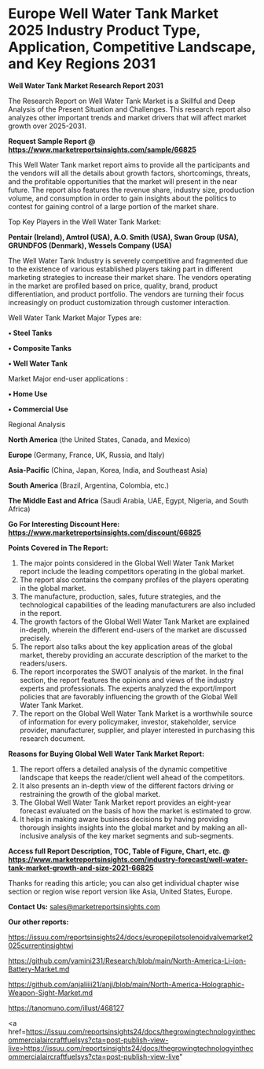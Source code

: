 # Europe Well Water Tank Market 2025 Industry Product Type, Application, Competitive Landscape, and Key Regions 2031

<strong>Well Water Tank Market Research Report 2031</strong>

The Research Report on Well Water Tank Market is a Skillful and Deep Analysis of the Present Situation and Challenges. This research report also analyzes other important trends and market drivers that will affect market growth over 2025-2031.

<strong>Request Sample Report @ <a href=https://www.marketreportsinsights.com/sample/66825>https://www.marketreportsinsights.com/sample/66825</a></strong>

This Well Water Tank market report aims to provide all the participants and the vendors will all the details about growth factors, shortcomings, threats, and the profitable opportunities that the market will present in the near future. The report also features the revenue share, industry size, production volume, and consumption in order to gain insights about the politics to contest for gaining control of a large portion of the market share.

Top Key Players in the Well Water Tank Market:

<strong>Pentair (Ireland), Amtrol (USA), A.O. Smith (USA), Swan Group (USA), GRUNDFOS (Denmark), Wessels Company (USA)</strong>

The Well Water Tank Industry is severely competitive and fragmented due to the existence of various established players taking part in different marketing strategies to increase their market share. The vendors operating in the market are profiled based on price, quality, brand, product differentiation, and product portfolio. The vendors are turning their focus increasingly on product customization through customer interaction.

Well Water Tank Market Major Types are:

<strong>• Steel Tanks

• Composite Tanks

• Well Water Tank</strong>

Market Major end-user applications :

<strong>• Home Use

• Commercial Use</strong>

Regional Analysis

</u><strong><b>North America</b></strong> (the United States, Canada, and Mexico)

<strong><b>Europe </b></strong>(Germany, France, UK, Russia, and Italy)

<strong><b>Asia-Pacific</b></strong> (China, Japan, Korea, India, and Southeast Asia)

<strong><b>South America</b></strong> (Brazil, Argentina, Colombia, etc.)

<strong><b>The Middle East and Africa</b></strong> (Saudi Arabia, UAE, Egypt, Nigeria, and South Africa)

<strong>Go For Interesting Discount Here: <a href=https://www.marketreportsinsights.com/discount/66825>https://www.marketreportsinsights.com/discount/66825</a></strong>

<strong>Points Covered in The Report:</strong>
<ol>
  <li>The major points considered in the Global Well Water Tank Market report include the leading competitors operating in the global market.</li>
  <li>The report also contains the company profiles of the players operating in the global market.</li>
  <li>The manufacture, production, sales, future strategies, and the technological capabilities of the leading manufacturers are also included in the report.</li>
  <li>The growth factors of the Global Well Water Tank Market are explained in-depth, wherein the different end-users of the market are discussed precisely.</li>
  <li>The report also talks about the key application areas of the global market, thereby providing an accurate description of the market to the readers/users.</li>
  <li>The report incorporates the SWOT analysis of the market. In the final section, the report features the opinions and views of the industry experts and professionals. The experts analyzed the export/import policies that are favorably influencing the growth of the Global Well Water Tank Market.</li>
  <li>The report on the Global Well Water Tank Market is a worthwhile source of information for every policymaker, investor, stakeholder, service provider, manufacturer, supplier, and player interested in purchasing this research document.</li>
</ol>
<strong>Reasons for Buying Global Well Water Tank Market Report:</strong>

<ol>
  <li>The report offers a detailed analysis of the dynamic competitive landscape that keeps the reader/client well ahead of the competitors.</li>
  <li>It also presents an in-depth view of the different factors driving or restraining the growth of the global market.</li>
  <li>The Global Well Water Tank Market report provides an eight-year forecast evaluated on the basis of how the market is estimated to grow.</li>
  <li>It helps in making aware business decisions by having providing thorough insights insights into the global market and by making an all-inclusive analysis of the key market segments and sub-segments.</li>
</ol>
<strong>Access full Report Description, TOC, Table of Figure, Chart, etc. @ <a href=https://www.marketreportsinsights.com/industry-forecast/well-water-tank-market-growth-and-size-2021-66825>https://www.marketreportsinsights.com/industry-forecast/well-water-tank-market-growth-and-size-2021-66825</a></strong>


Thanks for reading this article; you can also get individual chapter wise section or region wise report version like Asia, United States, Europe.

<strong>Contact Us:</strong>
sales@marketreportsinsights.com

<strong>Our other reports:</strong>

<a href=https://issuu.com/reportsinsights24/docs/europepilotsolenoidvalvemarket2025currentinsightwi>https://issuu.com/reportsinsights24/docs/europepilotsolenoidvalvemarket2025currentinsightwi</a>

<a href=https://github.com/yamini231/Research/blob/main/North-America-Li-ion-Battery-Market.md>https://github.com/yamini231/Research/blob/main/North-America-Li-ion-Battery-Market.md</a>

<a href=https://github.com/anjaliiii21/anjj/blob/main/North-America-Holographic-Weapon-Sight-Market.md>https://github.com/anjaliiii21/anjj/blob/main/North-America-Holographic-Weapon-Sight-Market.md</a>

<a href=https://tanomuno.com/illust/468127>https://tanomuno.com/illust/468127</a>

<a href=https://issuu.com/reportsinsights24/docs/thegrowingtechnologyinthecommercialaircraftfuelsys?cta=post-publish-view-live>https://issuu.com/reportsinsights24/docs/thegrowingtechnologyinthecommercialaircraftfuelsys?cta=post-publish-view-live</a>"
